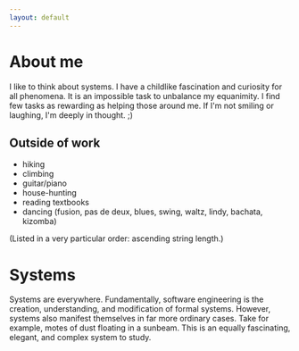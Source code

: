 ```yaml
---
layout: default
---
```


# [](#header-1)About me

I like to think about systems. I have a childlike fascination and curiosity
for all phenomena. It is an impossible task to unbalance my equanimity. I find
few tasks as rewarding as helping those around me. If I'm not smiling or
laughing, I'm deeply in thought. ;)


## Outside of work

- hiking
- climbing
- guitar/piano
- house-hunting
- reading textbooks
- dancing (fusion, pas de deux, blues, swing, waltz, lindy, bachata, kizomba)

(Listed in a very particular order: ascending string length.)

# [](#header-1) Systems

Systems are everywhere. Fundamentally, software engineering is the creation,
understanding, and modification of formal systems. However, systems also
manifest themselves in far more ordinary cases. Take for example, motes of
dust floating in a sunbeam. This is an equally fascinating, elegant, and 
complex system to study.
